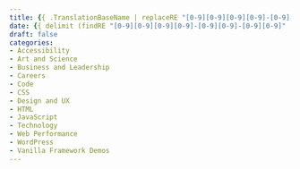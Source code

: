 ```yaml
---
title: {{ .TranslationBaseName | replaceRE "[0-9][0-9][0-9][0-9]-[0-9][0-9]-[0-9][0-9]-" "" | humanize }}
date: {{ delimit (findRE "[0-9][0-9][0-9][0-9]-[0-9][0-9]-[0-9][0-9]" .TranslationBaseName 1) "" }}T10:30:00-04:00
draft: false
categories:
- Accessibility
- Art and Science
- Business and Leadership
- Careers
- Code
- CSS
- Design and UX
- HTML
- JavaScript
- Technology
- Web Performance
- WordPress
- Vanilla Framework Demos
---
```


